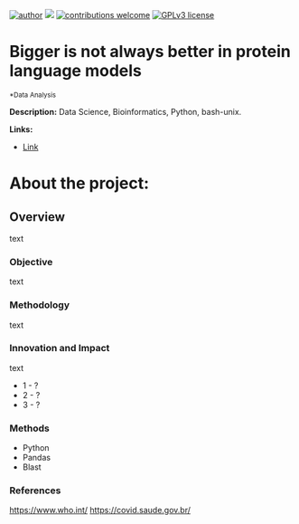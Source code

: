[![author](https://img.shields.io/badge/author-Authors-blue.svg)](https://wilkelab.org) [![](https://img.shields.io/badge/python-3.8+-yellow.svg)](https://www.python.org/downloads/release/python) [![contributions welcome](https://img.shields.io/badge/contributions-welcome-brightgreen.svg?style=flat)](https://github.com/allmanbrent/picornavirus_2C_protein/issues) [![GPLv3 license](https://img.shields.io/badge/License-GPLv3-lightgrey.svg)](http://perso.crans.org/besson/LICENSE.html)


# Bigger is not always better in protein language models
<sub>*Data Analysis</sub>


**Description:** Data Science, Bioinformatics, Python, bash-unix.


**Links:**

* [Link](https://wilkelab.org)


# About the project:

## Overview

text

### Objective

text

### Methodology

text

### Innovation and Impact

text

* 1 - ?
* 2 - ?
* 3 - ?


### Methods

* Python 
* Pandas 
* Blast 


### References
https://www.who.int/
https://covid.saude.gov.br/


